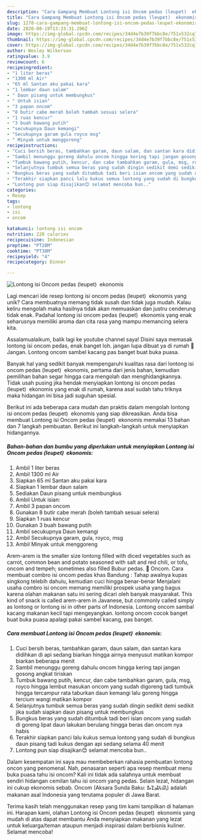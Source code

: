 ```yaml
---
description: "Cara Gampang Membuat Lontong isi Oncom pedas (leupet)  ekonomis yang Lezat Sekali"
title: "Cara Gampang Membuat Lontong isi Oncom pedas (leupet)  ekonomis yang Lezat Sekali"
slug: 1278-cara-gampang-membuat-lontong-isi-oncom-pedas-leupet-ekonomis-yang-lezat-sekali
date: 2020-08-19T13:33:31.296Z
image: https://img-global.cpcdn.com/recipes/34d4e7b39f7bbc8e/751x532cq70/lontong-isi-oncom-pedas-leupet-ekonomis-foto-resep-utama.jpg
thumbnail: https://img-global.cpcdn.com/recipes/34d4e7b39f7bbc8e/751x532cq70/lontong-isi-oncom-pedas-leupet-ekonomis-foto-resep-utama.jpg
cover: https://img-global.cpcdn.com/recipes/34d4e7b39f7bbc8e/751x532cq70/lontong-isi-oncom-pedas-leupet-ekonomis-foto-resep-utama.jpg
author: Wesley Wilkerson
ratingvalue: 3.9
reviewcount: 6
recipeingredient:
- "1 liter beras"
- "1300 ml Air"
- "65 ml Santan aku pakai kara"
- "1 lembar daun salam"
- " Daun pisang untuk membungkus"
- " Untuk isian"
- "3 papan oncom"
- "8 butir cabe merah boleh tambah sesuai selera"
- "1 ruas kencur"
- "3 buah bawang putih"
- "secukupnya Daun kemangi"
- "Secukupnya garam gula royco msg"
- " Minyak untuk menggoreng"
recipeinstructions:
- "Cuci bersih beras, tambahkan garam, daun salam, dan santan kara didihkan di api sedang biarkan hingga airnya menyusut matikan kompor biarkan beberapa menit"
- "Sambil menunggu goreng dahulu oncom hingga kering tapi jangan gosong angkat tiriskan"
- "Tumbuk bawang putih, kencur, dan cabe tambahkan garam, gula, msg, royco hingga lembut masukan oncom yang sudah digoreng tadi tumbuk hingga tercampur rata taburkan daun kemangi lalu goreng hingga tercium wangi matikan kompor"
- "Selanjutnya tumbuk semua beras yang sudah dingin sedikit demi sedikit jika sudah siapkan daun pisang untuk membungkus"
- "Bungkus beras yang sudah ditumbuk tadi beri isian oncom yang sudah di goreng lipat daun lakukan berulang hingga beras dan oncom nya habis"
- "Terakhir siapkan panci lalu kukus semua lontong yang sudah di bungkus daun pisang tadi kukus dengan api sedang selama 40 menit"
- "Lontong pun siap disajikan😊 selamat mencoba bun.."
categories:
- Resep
tags:
- lontong
- isi
- oncom

katakunci: lontong isi oncom 
nutrition: 220 calories
recipecuisine: Indonesian
preptime: "PT28M"
cooktime: "PT38M"
recipeyield: "4"
recipecategory: Dinner

---
```



![Lontong isi Oncom pedas (leupet)  ekonomis](https://img-global.cpcdn.com/recipes/34d4e7b39f7bbc8e/751x532cq70/lontong-isi-oncom-pedas-leupet-ekonomis-foto-resep-utama.jpg)

Lagi mencari ide resep lontong isi oncom pedas (leupet)  ekonomis yang unik? Cara membuatnya memang tidak susah dan tidak juga mudah. Kalau keliru mengolah maka hasilnya tidak akan memuaskan dan justru cenderung tidak enak. Padahal lontong isi oncom pedas (leupet)  ekonomis yang enak seharusnya memiliki aroma dan cita rasa yang mampu memancing selera kita.

Assalamualaikum, balik lagi ke youtube channel saya! Disini saya memasak lontong isi oncom pedas, enak banget loh. jangan lupa dibuat ya di rumah 💚 Jangan. Lontong oncom sambel kacang pas banget buat buka puasa.

Banyak hal yang sedikit banyak mempengaruhi kualitas rasa dari lontong isi oncom pedas (leupet)  ekonomis, pertama dari jenis bahan, kemudian pemilihan bahan segar hingga cara mengolah dan menghidangkannya. Tidak usah pusing jika hendak menyiapkan lontong isi oncom pedas (leupet)  ekonomis yang enak di rumah, karena asal sudah tahu triknya maka hidangan ini bisa jadi suguhan spesial.


Berikut ini ada beberapa cara mudah dan praktis dalam mengolah lontong isi oncom pedas (leupet)  ekonomis yang siap dikreasikan. Anda bisa membuat Lontong isi Oncom pedas (leupet)  ekonomis memakai 13 bahan dan 7 langkah pembuatan. Berikut ini langkah-langkah untuk menyiapkan hidangannya.

<!--inarticleads1-->

##### Bahan-bahan dan bumbu yang diperlukan untuk menyiapkan Lontong isi Oncom pedas (leupet)  ekonomis:

1. Ambil 1 liter beras
1. Ambil 1300 ml Air
1. Siapkan 65 ml Santan aku pakai kara
1. Siapkan 1 lembar daun salam
1. Sediakan  Daun pisang untuk membungkus
1. Ambil  Untuk isian:
1. Ambil 3 papan oncom
1. Gunakan 8 butir cabe merah (boleh tambah sesuai selera)
1. Siapkan 1 ruas kencur
1. Gunakan 3 buah bawang putih
1. Ambil secukupnya Daun kemangi
1. Ambil Secukupnya garam, gula, royco, msg
1. Ambil  Minyak untuk menggoreng


Arem-arem is the smaller size lontong filled with diced vegetables such as carrot, common bean and potato seasoned with salt and red chili, or tofu, oncom and tempeh; sometimes also filled Bubur pedas. 🎦 Oncom. Cara membuat combro isi oncom pedas khas Bandung : Tahap awalnya kupas singkong telebih dahulu, kemudian cuci hingga benar-benar Menjalani usaha combro isi oncom memang memiliki prospek usaha yang bagus karena olahan makanan satu ini sering dicari oleh banyak masyarakat. This kind of snack is called arem-arem in Javanese, but commonly called simply as lontong or lontong isi in other parts of Indonesia. Lontong oncom sambal kacang makanan kecil tapi mengeyangkan. lontong oncom cocok banget buat buka puasa apalagi pakai sambel kacang, pas banget. 

<!--inarticleads2-->

##### Cara membuat Lontong isi Oncom pedas (leupet)  ekonomis:

1. Cuci bersih beras, tambahkan garam, daun salam, dan santan kara didihkan di api sedang biarkan hingga airnya menyusut matikan kompor biarkan beberapa menit
1. Sambil menunggu goreng dahulu oncom hingga kering tapi jangan gosong angkat tiriskan
1. Tumbuk bawang putih, kencur, dan cabe tambahkan garam, gula, msg, royco hingga lembut masukan oncom yang sudah digoreng tadi tumbuk hingga tercampur rata taburkan daun kemangi lalu goreng hingga tercium wangi matikan kompor
1. Selanjutnya tumbuk semua beras yang sudah dingin sedikit demi sedikit jika sudah siapkan daun pisang untuk membungkus
1. Bungkus beras yang sudah ditumbuk tadi beri isian oncom yang sudah di goreng lipat daun lakukan berulang hingga beras dan oncom nya habis
1. Terakhir siapkan panci lalu kukus semua lontong yang sudah di bungkus daun pisang tadi kukus dengan api sedang selama 40 menit
1. Lontong pun siap disajikan😊 selamat mencoba bun..


Dalam kesempatan ini saya mau membeberkan rahasia pembuatan lontong oncon yang penomenal. Nah, penasaran seperti apa resep membuat menu buka puasa tahu isi oncom? Kali ini tidak ada salahnya untuk membuat sendiri hidangan cemilan tahu isi oncom yang pedas. Selain lezat, hidangan ini cukup ekonomis sebab. Oncom (Aksara Sunda Baku: ᮇᮔ᮪ᮎᮧᮙ᮪) adalah makanan asal Indonesia yang terutama populer di Jawa Barat. 

Terima kasih telah menggunakan resep yang tim kami tampilkan di halaman ini. Harapan kami, olahan Lontong isi Oncom pedas (leupet)  ekonomis yang mudah di atas dapat membantu Anda menyiapkan makanan yang lezat untuk keluarga/teman ataupun menjadi inspirasi dalam berbisnis kuliner. Selamat mencoba!
